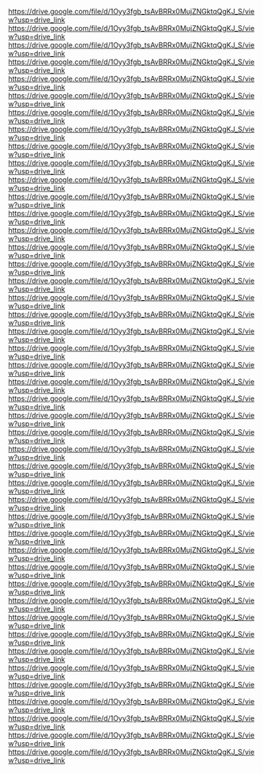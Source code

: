 [https://drive.google.com/file/d/1Oyy3fgb_tsAvBRRx0MujZNGktqQgKJ_S/view?usp=drive_link ](https://drive.google.com/file/d/1Oyy3fgb_tsAvBRRx0MujZNGktqQgKJ_S/view?usp=drive_link )https://drive.google.com/file/d/1Oyy3fgb_tsAvBRRx0MujZNGktqQgKJ_S/view?usp=drive_link https://drive.google.com/file/d/1Oyy3fgb_tsAvBRRx0MujZNGktqQgKJ_S/view?usp=drive_link https://drive.google.com/file/d/1Oyy3fgb_tsAvBRRx0MujZNGktqQgKJ_S/view?usp=drive_link https://drive.google.com/file/d/1Oyy3fgb_tsAvBRRx0MujZNGktqQgKJ_S/view?usp=drive_link https://drive.google.com/file/d/1Oyy3fgb_tsAvBRRx0MujZNGktqQgKJ_S/view?usp=drive_link https://drive.google.com/file/d/1Oyy3fgb_tsAvBRRx0MujZNGktqQgKJ_S/view?usp=drive_link https://drive.google.com/file/d/1Oyy3fgb_tsAvBRRx0MujZNGktqQgKJ_S/view?usp=drive_link https://drive.google.com/file/d/1Oyy3fgb_tsAvBRRx0MujZNGktqQgKJ_S/view?usp=drive_link https://drive.google.com/file/d/1Oyy3fgb_tsAvBRRx0MujZNGktqQgKJ_S/view?usp=drive_link https://drive.google.com/file/d/1Oyy3fgb_tsAvBRRx0MujZNGktqQgKJ_S/view?usp=drive_link https://drive.google.com/file/d/1Oyy3fgb_tsAvBRRx0MujZNGktqQgKJ_S/view?usp=drive_link https://drive.google.com/file/d/1Oyy3fgb_tsAvBRRx0MujZNGktqQgKJ_S/view?usp=drive_link https://drive.google.com/file/d/1Oyy3fgb_tsAvBRRx0MujZNGktqQgKJ_S/view?usp=drive_link https://drive.google.com/file/d/1Oyy3fgb_tsAvBRRx0MujZNGktqQgKJ_S/view?usp=drive_link https://drive.google.com/file/d/1Oyy3fgb_tsAvBRRx0MujZNGktqQgKJ_S/view?usp=drive_link https://drive.google.com/file/d/1Oyy3fgb_tsAvBRRx0MujZNGktqQgKJ_S/view?usp=drive_link https://drive.google.com/file/d/1Oyy3fgb_tsAvBRRx0MujZNGktqQgKJ_S/view?usp=drive_link https://drive.google.com/file/d/1Oyy3fgb_tsAvBRRx0MujZNGktqQgKJ_S/view?usp=drive_link https://drive.google.com/file/d/1Oyy3fgb_tsAvBRRx0MujZNGktqQgKJ_S/view?usp=drive_link https://drive.google.com/file/d/1Oyy3fgb_tsAvBRRx0MujZNGktqQgKJ_S/view?usp=drive_link https://drive.google.com/file/d/1Oyy3fgb_tsAvBRRx0MujZNGktqQgKJ_S/view?usp=drive_link https://drive.google.com/file/d/1Oyy3fgb_tsAvBRRx0MujZNGktqQgKJ_S/view?usp=drive_link https://drive.google.com/file/d/1Oyy3fgb_tsAvBRRx0MujZNGktqQgKJ_S/view?usp=drive_link https://drive.google.com/file/d/1Oyy3fgb_tsAvBRRx0MujZNGktqQgKJ_S/view?usp=drive_link https://drive.google.com/file/d/1Oyy3fgb_tsAvBRRx0MujZNGktqQgKJ_S/view?usp=drive_link https://drive.google.com/file/d/1Oyy3fgb_tsAvBRRx0MujZNGktqQgKJ_S/view?usp=drive_link https://drive.google.com/file/d/1Oyy3fgb_tsAvBRRx0MujZNGktqQgKJ_S/view?usp=drive_link https://drive.google.com/file/d/1Oyy3fgb_tsAvBRRx0MujZNGktqQgKJ_S/view?usp=drive_link https://drive.google.com/file/d/1Oyy3fgb_tsAvBRRx0MujZNGktqQgKJ_S/view?usp=drive_link https://drive.google.com/file/d/1Oyy3fgb_tsAvBRRx0MujZNGktqQgKJ_S/view?usp=drive_link https://drive.google.com/file/d/1Oyy3fgb_tsAvBRRx0MujZNGktqQgKJ_S/view?usp=drive_link https://drive.google.com/file/d/1Oyy3fgb_tsAvBRRx0MujZNGktqQgKJ_S/view?usp=drive_link https://drive.google.com/file/d/1Oyy3fgb_tsAvBRRx0MujZNGktqQgKJ_S/view?usp=drive_link https://drive.google.com/file/d/1Oyy3fgb_tsAvBRRx0MujZNGktqQgKJ_S/view?usp=drive_link https://drive.google.com/file/d/1Oyy3fgb_tsAvBRRx0MujZNGktqQgKJ_S/view?usp=drive_link https://drive.google.com/file/d/1Oyy3fgb_tsAvBRRx0MujZNGktqQgKJ_S/view?usp=drive_link https://drive.google.com/file/d/1Oyy3fgb_tsAvBRRx0MujZNGktqQgKJ_S/view?usp=drive_link https://drive.google.com/file/d/1Oyy3fgb_tsAvBRRx0MujZNGktqQgKJ_S/view?usp=drive_link https://drive.google.com/file/d/1Oyy3fgb_tsAvBRRx0MujZNGktqQgKJ_S/view?usp=drive_link https://drive.google.com/file/d/1Oyy3fgb_tsAvBRRx0MujZNGktqQgKJ_S/view?usp=drive_link https://drive.google.com/file/d/1Oyy3fgb_tsAvBRRx0MujZNGktqQgKJ_S/view?usp=drive_link https://drive.google.com/file/d/1Oyy3fgb_tsAvBRRx0MujZNGktqQgKJ_S/view?usp=drive_link https://drive.google.com/file/d/1Oyy3fgb_tsAvBRRx0MujZNGktqQgKJ_S/view?usp=drive_link https://drive.google.com/file/d/1Oyy3fgb_tsAvBRRx0MujZNGktqQgKJ_S/view?usp=drive_link 
